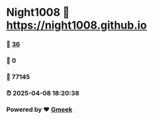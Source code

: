 # Night1008 :link: https://night1008.github.io 
### :page_facing_up: [36](https://night1008.github.io/tag.html) 
### :speech_balloon: 0 
### :hibiscus: 77145 
### :alarm_clock: 2025-04-08 18:20:38 
### Powered by :heart: [Gmeek](https://github.com/Meekdai/Gmeek)
